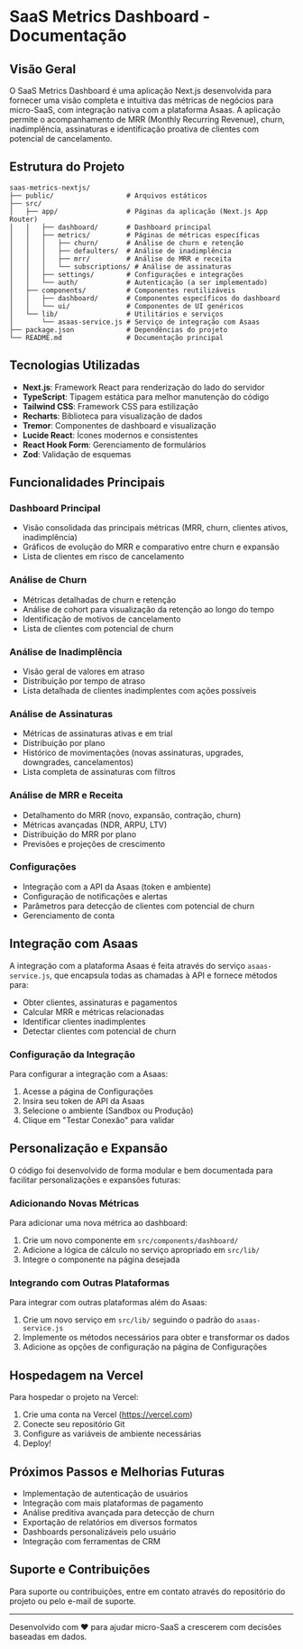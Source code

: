 # SaaS Metrics Dashboard - Documentação

## Visão Geral

O SaaS Metrics Dashboard é uma aplicação Next.js desenvolvida para fornecer uma visão completa e intuitiva das métricas de negócios para micro-SaaS, com integração nativa com a plataforma Asaas. A aplicação permite o acompanhamento de MRR (Monthly Recurring Revenue), churn, inadimplência, assinaturas e identificação proativa de clientes com potencial de cancelamento.

## Estrutura do Projeto

```
saas-metrics-nextjs/
├── public/                  # Arquivos estáticos
├── src/
│   ├── app/                 # Páginas da aplicação (Next.js App Router)
│   │   ├── dashboard/       # Dashboard principal
│   │   ├── metrics/         # Páginas de métricas específicas
│   │   │   ├── churn/       # Análise de churn e retenção
│   │   │   ├── defaulters/  # Análise de inadimplência
│   │   │   ├── mrr/         # Análise de MRR e receita
│   │   │   └── subscriptions/ # Análise de assinaturas
│   │   ├── settings/        # Configurações e integrações
│   │   └── auth/            # Autenticação (a ser implementado)
│   ├── components/          # Componentes reutilizáveis
│   │   ├── dashboard/       # Componentes específicos do dashboard
│   │   └── ui/              # Componentes de UI genéricos
│   └── lib/                 # Utilitários e serviços
│       └── asaas-service.js # Serviço de integração com Asaas
├── package.json             # Dependências do projeto
└── README.md                # Documentação principal
```

## Tecnologias Utilizadas

- **Next.js**: Framework React para renderização do lado do servidor
- **TypeScript**: Tipagem estática para melhor manutenção do código
- **Tailwind CSS**: Framework CSS para estilização
- **Recharts**: Biblioteca para visualização de dados
- **Tremor**: Componentes de dashboard e visualização
- **Lucide React**: Ícones modernos e consistentes
- **React Hook Form**: Gerenciamento de formulários
- **Zod**: Validação de esquemas

## Funcionalidades Principais

### Dashboard Principal
- Visão consolidada das principais métricas (MRR, churn, clientes ativos, inadimplência)
- Gráficos de evolução do MRR e comparativo entre churn e expansão
- Lista de clientes em risco de cancelamento

### Análise de Churn
- Métricas detalhadas de churn e retenção
- Análise de cohort para visualização da retenção ao longo do tempo
- Identificação de motivos de cancelamento
- Lista de clientes com potencial de churn

### Análise de Inadimplência
- Visão geral de valores em atraso
- Distribuição por tempo de atraso
- Lista detalhada de clientes inadimplentes com ações possíveis

### Análise de Assinaturas
- Métricas de assinaturas ativas e em trial
- Distribuição por plano
- Histórico de movimentações (novas assinaturas, upgrades, downgrades, cancelamentos)
- Lista completa de assinaturas com filtros

### Análise de MRR e Receita
- Detalhamento do MRR (novo, expansão, contração, churn)
- Métricas avançadas (NDR, ARPU, LTV)
- Distribuição do MRR por plano
- Previsões e projeções de crescimento

### Configurações
- Integração com a API da Asaas (token e ambiente)
- Configuração de notificações e alertas
- Parâmetros para detecção de clientes com potencial de churn
- Gerenciamento de conta

## Integração com Asaas

A integração com a plataforma Asaas é feita através do serviço `asaas-service.js`, que encapsula todas as chamadas à API e fornece métodos para:

- Obter clientes, assinaturas e pagamentos
- Calcular MRR e métricas relacionadas
- Identificar clientes inadimplentes
- Detectar clientes com potencial de churn

### Configuração da Integração

Para configurar a integração com a Asaas:

1. Acesse a página de Configurações
2. Insira seu token de API da Asaas
3. Selecione o ambiente (Sandbox ou Produção)
4. Clique em "Testar Conexão" para validar

## Personalização e Expansão

O código foi desenvolvido de forma modular e bem documentada para facilitar personalizações e expansões futuras:

### Adicionando Novas Métricas

Para adicionar uma nova métrica ao dashboard:

1. Crie um novo componente em `src/components/dashboard/`
2. Adicione a lógica de cálculo no serviço apropriado em `src/lib/`
3. Integre o componente na página desejada

### Integrando com Outras Plataformas

Para integrar com outras plataformas além do Asaas:

1. Crie um novo serviço em `src/lib/` seguindo o padrão do `asaas-service.js`
2. Implemente os métodos necessários para obter e transformar os dados
3. Adicione as opções de configuração na página de Configurações

## Hospedagem na Vercel

Para hospedar o projeto na Vercel:

1. Crie uma conta na Vercel (https://vercel.com)
2. Conecte seu repositório Git
3. Configure as variáveis de ambiente necessárias
4. Deploy!

## Próximos Passos e Melhorias Futuras

- Implementação de autenticação de usuários
- Integração com mais plataformas de pagamento
- Análise preditiva avançada para detecção de churn
- Exportação de relatórios em diversos formatos
- Dashboards personalizáveis pelo usuário
- Integração com ferramentas de CRM

## Suporte e Contribuições

Para suporte ou contribuições, entre em contato através do repositório do projeto ou pelo e-mail de suporte.

---

Desenvolvido com ❤️ para ajudar micro-SaaS a crescerem com decisões baseadas em dados.
